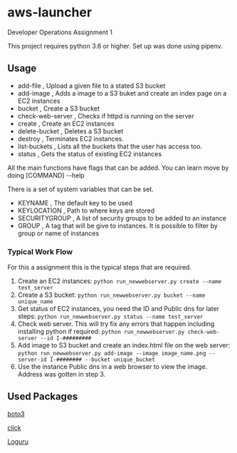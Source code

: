 # aws-launcher
Developer Operations Assignment 1

This project requires python 3.6 or higher.
Set up was done using pipenv.

## Usage
* add-file , Upload a given file to a stated S3 bucket
* add-image , Adds a image to a S3 buket and create an index page on a EC2 instances
* bucket , Create a S3 bucket
* check-web-server , Checks if httpd is running on the server
* create , Create an EC2 instances
* delete-bucket , Deletes a S3 bucket
* destroy , Terminates EC2 instances.
* list-buckets , Lists all the buckets that the user has access too.
* status , Gets the status of existing EC2 instances

All the main functions have flags that can be added. You can learn move by doing \[COMMAND\] --help

There is a set of system variables that can be set.
* KEYNAME , The default key to be used
* KEYLOCATION , Path to where keys are stored
* SECURITYGROUP , A list of security groups to be added to an instance
* GROUP , A tag that will be give to instances. It is possible to filter by group or name of instances

### Typical Work Flow
For this a assignment this is the typical steps that are required.
1. Create an EC2 instances: `python run_newwebserver.py create --name test_server`
2. Create a S3 bucket: `python run_newwebserver.py bucket --name unique_name`
3. Get status of EC2 instances, you need the ID and Public dns for later steps: `python run_newwebserver.py status --name test_server`
4. Check web server. This will try fix any errors that happen including installing python if required: `python run_newwebserver.py check-web-server --id I-#########`
5. Add image to S3 bucket and create an index.html file on the web server: `python run_newwebserver.py add-image --image image_name.png --server-id I-######## --bucket unique_bucket`
6. Use the instance Public dns in a web browser to view the image. Address was gotten in step 3.

## Used Packages
[boto3](https://boto3.amazonaws.com/v1/documentation/api/latest/index.html)

[click](https://click.palletsprojects.com/en/7.x/)

[Loguru](https://github.com/Delgan/loguru)
